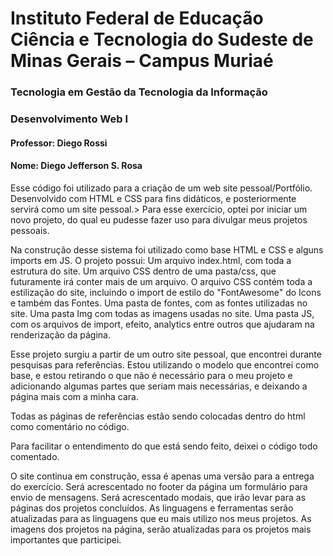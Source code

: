 <h1> Instituto Federal de Educação Ciência e Tecnologia do Sudeste de Minas
 Gerais – Campus Muriaé </h1>
<h3> Tecnologia em Gestão da Tecnologia da Informação </h3>
<h3> Desenvolvimento Web I </h3>
<h4> Professor: Diego Rossi </h4>
<h4> Nome: Diego Jefferson S. Rosa </h4>
 
 
 
<p> Esse código foi utilizado para a criação de um web site pessoal/Portfólio.
Desenvolvido com HTML e CSS para fins didáticos, e posteriormente servirá como um site pessoal.>
Para esse exercício, optei por iniciar um novo projeto, do qual eu pudesse fazer uso para divulgar meus projetos pessoais. </p>
 
<p> Na construção desse sistema foi utilizado como base HTML e CSS e alguns imports em JS.
O projeto possui:
Um arquivo index.html, com toda a estrutura do site.
Um arquivo CSS dentro de uma pasta/css, que futuramente irá conter mais de um arquivo.
O arquivo CSS contém toda a estilização do site, incluindo o import de estilo do "FontAwesome" do Icons e também das Fontes.
Uma pasta de fontes, com as fontes utilizadas no site.
Uma pasta Img com todas as imagens usadas no site.
Uma pasta JS, com os arquivos de import, efeito, analytics entre outros que ajudaram na renderização da página. </p>
 
 
<p> Esse projeto surgiu a partir de um outro site pessoal, que encontrei durante pesquisas para referências.
Estou utilizando o modelo que encontrei como base, e estou retirando o que não é necessário para o meu projeto e adicionando
algumas partes que seriam mais necessárias, e deixando a página mais com a minha cara. </p>
 
<p> Todas as páginas de referências estão sendo colocadas dentro do html como comentário no código. </p>
 
<p> Para facilitar o entendimento do que está sendo feito, deixei o código todo comentado. </p>

<p> O site continua em construção, essa é apenas uma versão para a entrega do exercício.
Será acrescentado no footer da página um formulário para envio de mensagens.
Será acrescentado modais, que irão levar para as páginas dos projetos concluídos.
As linguagens e ferramentas serão atualizadas para as linguagens que eu mais utilizo nos meus projetos.
As imagens dos projetos na página, serão atualizadas para os projetos mais importantes que participei. </p>
